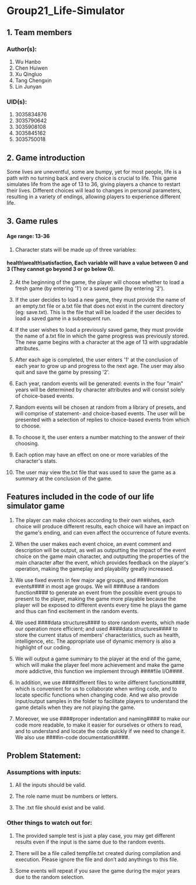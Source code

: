 # Group21_Life-Simulator
## 1. Team members
### Author(s): 
1. Wu Hanbo
2. Chen Huiwen
3. Xu Qingluo
4. Tang Chengxin
5. Lin Junyan

### UID(s): 
1. 3035834876
2. 3035790642
3. 3035908108
4. 3035845162
5. 3035750018

## 2. Game introduction
Some lives are uneventful, some are bumpy, yet for most people, life is a path with no turning back and every choice is crucial to life.
This game simulates life from the age of 13 to 36, giving players a chance to restart their lives. Different choices will lead to changes in personal parameters, resulting in a variety of endings, allowing players to experience different life.

## 3. Game rules
#### Age range: 13-36
#### 
1. Character stats will be made up of three variables:
####    health\wealth\satisfaction, Each variable will have a value between 0 and 3 (They cannot go beyond 3 or go below 0).

2. At the beginning of the game, the player will choose whether to load a fresh game (by entering '1') or a saved game (by entering '2').

3. If the user decides to load a new game, they must provide the name of an empty.txt file or a.txt file that does not exist in the current directory (eg: save.txt). This is the file that will be loaded if the user decides to load a saved game in a subsequent run.

4. If the user wishes to load a previously saved game, they must provide the name of a.txt file in which the game progress was previously stored.
The new game begins with a character at the age of 13 with upgradable attributes.

5. After each age is completed, the user enters '1' at the conclusion of each year to grow up and progress to the next age. The user may also quit and save the game by pressing '2'.

6. Each year, random events will be generated: events in the four "main" years will be determined by character attributes and will consist solely of choice-based events.

7. Random events will be chosen at random from a library of presets, and will comprise of statement- and choice-based events.
The user will be presented with a selection of replies to choice-based events from which to choose.

8. To choose it, the user enters a number matching to the answer of their choosing.

9. Each option may have an effect on one or more variables of the character's stats.

10. The user may view the.txt file that was used to save the game as a summary at the conclusion of the game.

## Features included in the code of our life simulator game

1. The player can make choices according to their own wishes, each choice will produce different results, each choice will have an impact on the game's ending, and can even affect the occurrence of future events.

2. When the user makes each event choice, an event comment and description will be output, as well as outputting the impact of the event choice on the game main character, and outputting the properties of the main character after the event, which provides feedback on the player's operation, making the gameplay and playability greatly increased.

3. We use fixed events in few major age groups, and ####random events#### in most age groups. We will ####use a random function#### to generate an event from the possible event groups to present to the player, making the game more playable because the player will be exposed to different events every time he plays the game and thus can find excitement in the random events.

4. We used ####data structures#### to store random events, which made our operation more efficient; and used ####data structures#### to store the current status of members' characteristics, such as health, intelligence, etc. The appropriate use of dynamic memory is also a highlight of our coding.

5. We will output a game summary to the player at the end of the game, which will make the player feel more achievement and make the game more addictive, this function we implement through ####file I/O####.

6. In addition, we use ####different files to write different functions####, which is convenient for us to collaborate when writing code, and to locate specific functions when changing code. And we also provide input/output samples in the folder to facilitate players to understand the game details when they are not playing the game.

7. Moreover, we use ####proper indentation and naming#### to make our code more readable, to make it easier for ourselves or others to read, and to understand and locate the code quickly if we need to change it. We also use ####in-code documentation####.

## Problem Statement:

### Assumptions with inputs:
1. All the inputs should be valid.

2. The role name must be numbers or letters.

3. The .txt file should exist and be valid.

### Other things to watch out for:
1. The provided sample test is just a play case, you may get different results even if the input is the same due to the random events.

2. There will be a file called tempfile.txt created during compilation and execution. Please ignore the file and don’t add anythings to this file.

3. Some events will repeat if you save the game during the major years due to the random selection.
